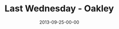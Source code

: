 ---
layout: message
category: message
series: "#culture"
title: "Last Wednesday - Oakley"
date: 2013-09-25-00-00
message_id: 823
audio: "http://s3.amazonaws.com/crossroads-media/media/legacy/mp3/092513_lw_oakley.mp3"
audio-duration: "42:33"
description: "Last Wednesday - Oakley"
video: "https://s3.amazonaws.com/crossroadsvideomessages/092513_lw_oakley.mp4"
video-duration: "42:33"
video-image: "http://s3.amazonaws.com/crossroads-media/images/legacy/content/092813_lw_oakley_still.jpg"
flag: "N"
---